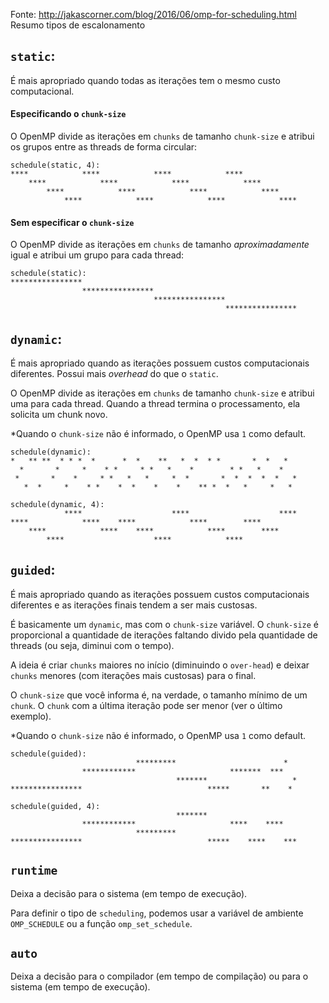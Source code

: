 Fonte: http://jakascorner.com/blog/2016/06/omp-for-scheduling.html
Resumo tipos de escalonamento

## `static`:

É mais apropriado quando todas as iterações tem o mesmo custo computacional.

#### Especificando o `chunk-size`

O OpenMP divide as iterações em `chunks` de tamanho `chunk-size` e atribui os grupos entre as threads de forma circular:

```
schedule(static, 4):   
****            ****            ****            ****            
    ****            ****            ****            ****        
        ****            ****            ****            ****    
            ****            ****            ****            ****
```

#### Sem especificar o `chunk-size`

O OpenMP divide as iterações em `chunks` de tamanho _aproximadamente_ igual e atribui um grupo para cada thread:

```
schedule(static):      
****************                                                
                ****************                                
                                ****************                
                                                ****************
```

## `dynamic`:

É mais apropriado quando as iterações possuem custos computacionais diferentes. Possui mais _overhead_ do que o `static`.

O OpenMP divide as iterações em `chunks` de tamanho `chunk-size` e atribui uma para cada thread. Quando a thread termina o processamento, ela solicita um chunk novo.

*Quando o `chunk-size` não é informado, o OpenMP usa `1` como default.

```
schedule(dynamic):     
*   ** **  * * *  *      *  *    **   *  *  * *       *  *   *  
  *       *     *    * *     * *   *    *        * *   *    *   
 *       *    *     * *   *   *     *  *       *  *  *  *  *   *
   *  *     *    * *    *  *    *    *    ** *  *   *     *   * 
```

```
schedule(dynamic, 4):  
            ****                    ****                    ****
****            ****    ****            ****        ****        
    ****            ****    ****            ****        ****    
        ****                    ****            ****            
```

## `guided`:

É mais apropriado quando as iterações possuem custos computacionais diferentes e as iterações finais tendem a ser mais custosas.

É basicamente um `dynamic`, mas com o `chunk-size` variável. O `chunk-size` é proporcional a quantidade de iterações faltando divido pela quantidade de threads (ou seja, diminui com o tempo).

A ideia é criar `chunks` maiores no início (diminuindo o `over-head`) e deixar `chunks` menores (com iterações mais custosas) para o final.

O `chunk-size` que você informa é, na verdade, o tamanho mínimo de um `chunk`. O `chunk` com a última iteração pode ser menor (ver o último exemplo).

*Quando o `chunk-size` não é informado, o OpenMP usa `1` como default.

```
schedule(guided):      
                            *********                        *  
                ************                     *******  ***   
                                     *******                   *
****************                            *****       **    * 
```

```
schedule(guided, 4):   
                                     *******                    
                ************                     ****    ****   
                            *********                           
****************                            *****    ****    ***
```

## `runtime`

Deixa a decisão para o sistema (em tempo de execução). 

Para definir o tipo de `scheduling`, podemos usar a variável de ambiente `OMP_SCHEDULE` ou a função `omp_set_schedule`.

## `auto`

Deixa a decisão para o compilador (em tempo de compilação) ou para o sistema (em tempo de execução).